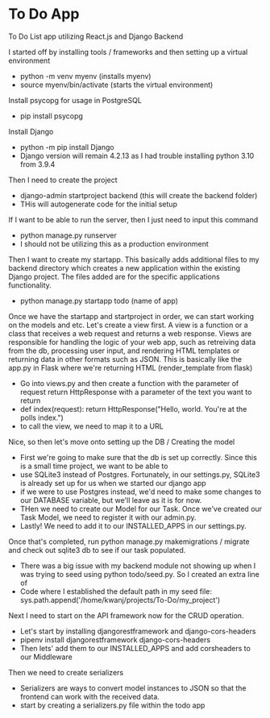 # To Do App
To Do List app utilizing React.js and Django Backend

I started off by installing tools / frameworks and then setting up a virtual environment
- python -m venv myenv (installs myenv)
- source myenv/bin/activate (starts the virtual environment)

Install psycopg for usage in PostgreSQL
- pip install psycopg

Install Django
- python -m pip install Django
- Django version will remain 4.2.13 as I had trouble installing python 3.10 from 3.9.4

Then I need to create the project
- django-admin startproject backend (this will create the backend folder)
- THis will autogenerate code for the initial setup

If I want to be able to run the server, then I just need to input this command
- python manage.py runserver
- I should not be utilizing this as a production environment

Then I want to create my startapp. This basically adds additional files to my backend directory which creates a new application
within the existing Django project. The files added are for the specific applications functionality.
- python manage.py startapp todo (name of app)

Once we have the startapp and startproject in order, we can start working on the models and etc. Let's create a view first.
A view is a function or a class that receives a web request and returns a web response. Views are responsible for handling the logic
of your web app, such as retreiving data from the db, processing user input, and rendering HTML templates or returning data in other 
formats such as JSON. This is basically like the app.py in Flask where we're returning HTML (render_template from flask)
- Go into views.py and then create a function with the parameter of request return HttpResponse with a parameter of the text you want to return
- def index(request):
    return HttpResponse("Hello, world. You're at the polls index.")
- to call the view, we need to map it to a URL


Nice, so then let's move onto setting up the DB / Creating the model
- First we're going to make sure that the db is set up correctly. Since this is a small time project, we want to be able to 
- use SQLite3 instead of Postgres. Fortunately, in our settings.py, SQLite3 is already set up for us when we started our django app
- if we were to use Postgres instead, we'd need to make some changes to our DATABASE variable, but we'll leave as it is for now.
- THen we need to create our Model for our Task. Once we've created our Task Model, we need to register it with our admin.py.
- Lastly! We need to add it to our INSTALLED_APPS in our settings.py.

Once that's completed, run python manage.py makemigrations / migrate and check out sqlite3 db to see if our task populated.
- There was a big issue with my backend module not showing up when I was trying to seed using python todo/seed.py. So I created an extra line of
- Code where I established the default path in my seed file: sys.path.append('/home/kwanj/projects/To-Do/my_project') 

Next I need to start on the API framework now for the CRUD operation.
- Let's start by installing djangorestframework and django-cors-headers
- pipenv install djangorestframework django-cors-headers
- Then lets' add them to our INSTALLED_APPS and add corsheaders to our Middleware

Then we need to create serializers
- Serializers are ways to convert model instances to JSON so that the frontend can work with the received data.
- start by creating a serializers.py file within the todo app

